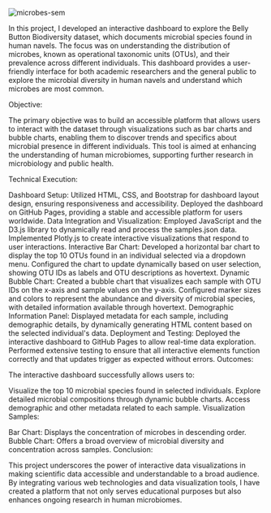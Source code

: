 
![microbes-sem](https://github.com/IsmaelG8/belly-button-challenge/assets/128990362/76d0e80e-fbb3-4a74-a573-67a41c26032f)


In this project, I developed an interactive dashboard to explore the Belly Button Biodiversity dataset, which documents microbial species found in human navels. The focus was on understanding the distribution of microbes, known as operational taxonomic units (OTUs), and their prevalence across different individuals. This dashboard provides a user-friendly interface for both academic researchers and the general public to explore the microbial diversity in human navels and understand which microbes are most common.

Objective:

The primary objective was to build an accessible platform that allows users to interact with the dataset through visualizations such as bar charts and bubble charts, enabling them to discover trends and specifics about microbial presence in different individuals. This tool is aimed at enhancing the understanding of human microbiomes, supporting further research in microbiology and public health.

Technical Execution:

Dashboard Setup:
Utilized HTML, CSS, and Bootstrap for dashboard layout design, ensuring responsiveness and accessibility.
Deployed the dashboard on GitHub Pages, providing a stable and accessible platform for users worldwide.
Data Integration and Visualization:
Employed JavaScript and the D3.js library to dynamically read and process the samples.json data.
Implemented Plotly.js to create interactive visualizations that respond to user interactions.
Interactive Bar Chart:
Developed a horizontal bar chart to display the top 10 OTUs found in an individual selected via a dropdown menu.
Configured the chart to update dynamically based on user selection, showing OTU IDs as labels and OTU descriptions as hovertext.
Dynamic Bubble Chart:
Created a bubble chart that visualizes each sample with OTU IDs on the x-axis and sample values on the y-axis.
Configured marker sizes and colors to represent the abundance and diversity of microbial species, with detailed information available through hovertext.
Demographic Information Panel:
Displayed metadata for each sample, including demographic details, by dynamically generating HTML content based on the selected individual's data.
Deployment and Testing:
Deployed the interactive dashboard to GitHub Pages to allow real-time data exploration.
Performed extensive testing to ensure that all interactive elements function correctly and that updates trigger as expected without errors.
Outcomes:

The interactive dashboard successfully allows users to:

Visualize the top 10 microbial species found in selected individuals.
Explore detailed microbial compositions through dynamic bubble charts.
Access demographic and other metadata related to each sample.
Visualization Samples:

Bar Chart: Displays the concentration of microbes in descending order.
Bubble Chart: Offers a broad overview of microbial diversity and concentration across samples.
Conclusion:

This project underscores the power of interactive data visualizations in making scientific data accessible and understandable to a broad audience. By integrating various web technologies and data visualization tools, I have created a platform that not only serves educational purposes but also enhances ongoing research in human microbiomes.
